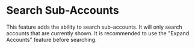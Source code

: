 # Search Sub-Accounts

This feature adds the ability to search sub-accounts. It will only search accounts that are currently shown. It is recommended to use the "Expand Accounts" feature before searching.
